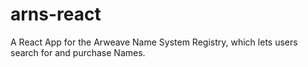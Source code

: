# arns-react
A React App for the Arweave Name System Registry, which lets users search for and purchase Names.
